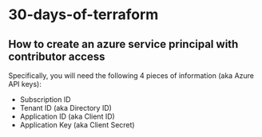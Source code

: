 # 30-days-of-terraform

## How to create an azure service principal with contributor access
Specifically, you will need the following 4 pieces of information (aka Azure API keys):
 - Subscription ID
 - Tenant ID (aka Directory ID)
 - Application ID (aka Client ID)
 - Application Key (aka Client Secret)